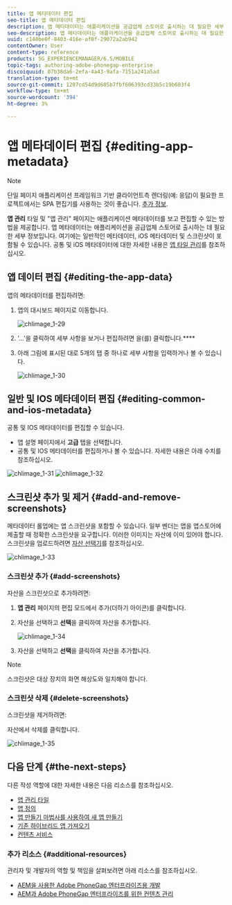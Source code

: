 ```yaml
---
title: 앱 메타데이터 편집
seo-title: 앱 메타데이터 편집
description: 앱 메타데이터는 애플리케이션을 공급업체 스토어로 출시하는 데 필요한 세부 정보입니다. 앱 데이터 편집에 대해 알려면 이 페이지를 따르십시오.
seo-description: 앱 메타데이터는 애플리케이션을 공급업체 스토어로 출시하는 데 필요한 세부 정보입니다. 앱 데이터 편집에 대해 알려면 이 페이지를 따르십시오.
uuid: c140be0f-8403-416e-af0f-29072a2ab942
contentOwner: User
content-type: reference
products: SG_EXPERIENCEMANAGER/6.5/MOBILE
topic-tags: authoring-adobe-phonegap-enterprise
discoiquuid: 07b38da6-2efa-4a43-9afa-7151a241a5ad
translation-type: tm+mt
source-git-commit: 1207cd54d9d605b7fbf606393cd33b5c19b603f4
workflow-type: tm+mt
source-wordcount: '394'
ht-degree: 3%

---
```



# 앱 메타데이터 편집 {#editing-app-metadata}

>[!NOTE]
>
>단일 페이지 애플리케이션 프레임워크 기반 클라이언트측 렌더링(예: 응답)이 필요한 프로젝트에서는 SPA 편집기를 사용하는 것이 좋습니다. [추가 정보](/help/sites-developing/spa-overview.md).

**앱 관리** 타일 및 &quot;앱 관리&quot; 페이지는 애플리케이션 메타데이터를 보고 편집할 수 있는 방법을 제공합니다. 앱 메타데이터는 애플리케이션을 공급업체 스토어로 출시하는 데 필요한 세부 정보입니다. 여기에는 일반적인 메타데이터, iOS 메타데이터 및 스크린샷이 포함될 수 있습니다. 공통 및 iOS 메타데이터에 대한 자세한 내용은 [앱 타일 관리](/help/mobile/phonegap-app-details-tile.md)를 참조하십시오.

## 앱 데이터 편집 {#editing-the-app-data}

앱의 메타데이터를 편집하려면:

1. 앱의 대시보드 페이지로 이동합니다.

   ![chlimage_1-29](assets/chlimage_1-29.png)

1. &#39;...&#39;을 클릭하여 세부 사항을 보거나 편집하려면 을(를) 클릭합니다.****

1. 아래 그림에 표시된 대로 5개의 탭 중 하나로 세부 사항을 입력하거나 볼 수 있습니다.

   ![chlimage_1-30](assets/chlimage_1-30.png)

## 일반 및 IOS 메타데이터 편집 {#editing-common-and-ios-metadata}

공통 및 IOS 메타데이터를 편집할 수 있습니다.

* 앱 설명 페이지에서 **고급** 탭을 선택합니다.
* 공통 및 IOS 메타데이터를 편집하거나 볼 수 있습니다. 자세한 내용은 아래 수치를 참조하십시오.

![chlimage_1-31](assets/chlimage_1-31.png) ![chlimage_1-32](assets/chlimage_1-32.png)

## 스크린샷 추가 및 제거 {#add-and-remove-screenshots}

메타데이터 롤업에는 앱 스크린샷을 포함할 수 있습니다. 일부 벤더는 앱을 앱스토어에 제출할 때 정확한 스크린샷을 요구합니다. 이러한 이미지는 자산에 이미 있어야 합니다. 스크린샷을 업로드하려면 [자산 선택기](../assets/search-assets.md#assetpicker)를 참조하십시오.

![chlimage_1-33](assets/chlimage_1-33.png)

### 스크린샷 추가 {#add-screenshots}

자산을 스크린샷으로 추가하려면:

1. **앱 관리** 페이지의 편집 모드에서 추가(더하기 아이콘)를 클릭합니다.
1. 자산을 선택하고 **선택**&#x200B;을 클릭하여 자산을 추가합니다.

   ![chlimage_1-34](assets/chlimage_1-34.png)

1. 자산을 선택하고 **선택**&#x200B;을 클릭하여 자산을 추가합니다.

>[!NOTE]
>
>스크린샷은 대상 장치의 화면 해상도와 일치해야 합니다.

### 스크린샷 삭제 {#delete-screenshots}

스크린샷을 제거하려면:

자산에서 삭제를 클릭합니다.

![chlimage_1-35](assets/chlimage_1-35.png)

## 다음 단계 {#the-next-steps}

다른 작성 역할에 대한 자세한 내용은 다음 리소스를 참조하십시오.

* [앱 관리 타일](/help/mobile/phonegap-app-details-tile.md)
* [앱 정의](/help/mobile/phonegap-app-definitions.md)
* [앱 만들기 마법사를 사용하여 새 앱 만들기](/help/mobile/phonegap-create-new-app.md)
* [기존 하이브리드 앱 가져오기](/help/mobile/phonegap-adding-content-to-imported-app.md)
* [컨텐츠 서비스](/help/mobile/develop-content-as-a-service.md)

### 추가 리소스 {#additional-resources}

관리자 및 개발자의 역할 및 책임을 살펴보려면 아래 리소스를 참조하십시오.

* [AEM을 사용한 Adobe PhoneGap 엔터프라이즈용 개발](/help/mobile/developing-in-phonegap.md)
* [AEM과 Adobe PhoneGap 엔터프라이즈를 위한 컨텐츠 관리](/help/mobile/administer-phonegap.md)
